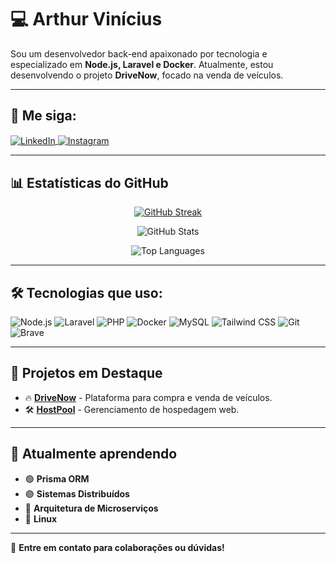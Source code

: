 # 💻 Arthur Vinícius

Sou um desenvolvedor back-end apaixonado por tecnologia e especializado em **Node.js, Laravel e Docker**. Atualmente, estou desenvolvendo o projeto **DriveNow**, focado na venda de veículos.

---

## 📲 Me siga:
<p align="left">
  <a href="https://www.linkedin.com/in/arthur-vinicius-b22202270/" target="blank">
    <img align="center" src="https://img.shields.io/badge/LinkedIn-0A66C2?style=for-the-badge&logo=linkedin&logoColor=white" alt="LinkedIn" />
  </a>
  <a href="https://www.instagram.com/_viniciusxs/" target="blank">
    <img align="center" src="https://img.shields.io/badge/Instagram-E4405F?style=for-the-badge&logo=instagram&logoColor=white" alt="Instagram" />
  </a>
</p>

---

## 📊 Estatísticas do GitHub
<p align="center">
  <a href="https://git.io/streak-stats">
    <img src="https://github-readme-streak-stats.herokuapp.com?user=Arthurvini17&theme=dark&hide_border=true&locale=pt_BR" alt="GitHub Streak" />
  </a>
</p>

<p align="center">
  <img src="https://github-readme-stats.vercel.app/api?username=Arthurvini17&show_icons=true&theme=dracula" alt="GitHub Stats" />
</p>

<p align="center">
  <img src="https://github-readme-stats.vercel.app/api/top-langs/?username=Arthurvini17&layout=compact&theme=dracula" alt="Top Languages" />
</p>

---

## 🛠️ Tecnologias que uso:

<p align="left">
  <img src="https://img.shields.io/badge/Node.js-339933?style=for-the-badge&logo=nodedotjs&logoColor=white" alt="Node.js" />
  <img src="https://img.shields.io/badge/Laravel-FF2D20?style=for-the-badge&logo=laravel&logoColor=white" alt="Laravel" />
  <img src="https://img.shields.io/badge/PHP-777BB4?style=for-the-badge&logo=php&logoColor=white" alt="PHP" />
  <img src="https://img.shields.io/badge/Docker-2496ED?style=for-the-badge&logo=docker&logoColor=white" alt="Docker" />
  <img src="https://img.shields.io/badge/MySQL-005C84?style=for-the-badge&logo=mysql&logoColor=white" alt="MySQL" />
  <img src="https://img.shields.io/badge/TailwindCSS-38B2AC?style=for-the-badge&logo=tailwind-css&logoColor=white" alt="Tailwind CSS" />
  <img src="https://img.shields.io/badge/GIT-E44C30?style=for-the-badge&logo=git&logoColor=white" alt="Git" />
  <img src="https://img.shields.io/badge/Brave-FF1B2D?style=for-the-badge&logo=Brave&logoColor=white" alt="Brave" />
</p>

---

## 🚀 Projetos em Destaque
- 🔥 **[DriveNow](https://github.com/Arthurvini17/DriveNow)** - Plataforma para compra e venda de veículos.
- 🛠️ **[HostPool](https://github.com/Arthurvini17/HostPool)** - Gerenciamento de hospedagem web.

---

## 🌱 Atualmente aprendendo
- 🟢 **Prisma ORM**
- 🟣 **Sistemas Distribuídos**
- 🔹 **Arquitetura de Microserviços**
- 🔹 **Linux** 

---

💬 **Entre em contato para colaborações ou dúvidas!**
